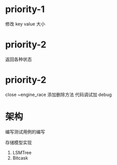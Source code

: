 priority-1
===========================
修改 key value 大小


priority-2
===========================
返回各种状态


priority-2
============================
close ~engine_race
添加删除方法
代码调试加 debug 


架构
============================
编写测试用例的编写

存储模型实现  
1. LSMTree
2. Bitcask
